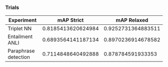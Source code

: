 ### Trials

| Experiment      	| mAP Strict         	| mAP Relaxed        	|
|-----------------	|--------------------	|--------------------	|
| Triplet NN      	| 0.8185413620624984 	| 0.9252731364883511 	|
| Entailment ANLI 	| 0.6893564141187134 	| 0.8970236914678582 	|
| Paraphrase detection 	| 0.7114848640492888 	| 0.878784591933353 	|